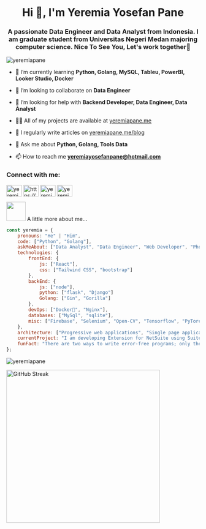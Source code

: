 <h1 align="center">Hi 👋, I'm Yeremia Yosefan Pane</h1>
<h3 align="center">A passionate Data Engineer and Data Analyst from Indonesia. I am graduate student from Universitas Negeri Medan majoring computer science. Nice To See You, Let's work together👋</h3>

<p align="left"> <img src="https://komarev.com/ghpvc/?username=yeremiapane&label=Profile%20views&color=0e75b6&style=flat" alt="yeremiapane" /> </p>

- 🌱 I’m currently learning **Python, Golang, MySQL, Tableu, PowerBI, Looker Studio, Docker**

- 👯 I’m looking to collaborate on **Data Engineer**

- 🤝 I’m looking for help with **Backend Developer, Data Engineer, Data Analyst**

- 👨‍💻 All of my projects are available at [yeremiapane.me](yeremiapane.me)

- 📝 I regularly write articles on [yeremiapane.me/blog](yeremiapane.me/blog)

- 💬 Ask me about **Python, Golang, Tools Data**

- 📫 How to reach me **yeremiayosefanpane@hotmail.com**

<h3 align="left">Connect with me:</h3>
<p align="left">
<a href="https://dev.to/yeremiapane_57" target="blank"><img align="center" src="https://raw.githubusercontent.com/rahuldkjain/github-profile-readme-generator/master/src/images/icons/Social/devto.svg" alt="yeremiapane_57" height="30" width="40" /></a>
<a href="https://linkedin.com/in/https://www.linkedin.com/in/yeremia-yosefan-pane-74041921a/" target="blank"><img align="center" src="https://raw.githubusercontent.com/rahuldkjain/github-profile-readme-generator/master/src/images/icons/Social/linked-in-alt.svg" alt="https://www.linkedin.com/in/yeremia-yosefan-pane-74041921a/" height="30" width="40" /></a>
<a href="https://instagram.com/yeremiapane" target="blank"><img align="center" src="https://raw.githubusercontent.com/rahuldkjain/github-profile-readme-generator/master/src/images/icons/Social/instagram.svg" alt="yeremiapane" height="30" width="40" /></a>
<a href="https://www.leetcode.com/yeremiapane" target="blank"><img align="center" src="https://raw.githubusercontent.com/rahuldkjain/github-profile-readme-generator/master/src/images/icons/Social/leet-code.svg" alt="yeremiapane" height="30" width="40" /></a>
</p>
<img src="https://media.giphy.com/media/VgCDAzcKvsR6OM0uWg/giphy.gif" width="50"> A little more about me...  

```javascript
const yeremia = {
    pronouns: "He" | "Him",
    code: ["Python", "Golang"],
    askMeAbout: ["Data Analyst", "Data Engineer", "Web Developer", "Photography"],
    technologies: {
        frontEnd: {
            js: ["React"],
            css: ["Tailwind CSS", "bootstrap"]
        },
        backEnd: {
            js: ["node"],
            python: ["flask", "Django"]
            Golang: ["Gin", "Gorilla"]
        },
        devOps: ["Docker🐳", "Nginx"],
        databases: ["MySql", "sqlite"],
        misc: ["Firebase", "Selenium", "Open-CV", "Tensorflow", "PyTorch"]
    },
    architecture: ["Progressive web applications", "Single page applications"],
    currentProject: "I am developing Extension for NetSuite using SuiteScript2.0",
    funFact: "There are two ways to write error-free programs; only the third one works"
};
```
<p><img align="center" src="https://github-readme-stats.vercel.app/api/top-langs?username=yeremiapane&show_icons=true&locale=en&layout=compact" alt="yeremiapane" /></p>

<div>
  <a href="https://github.com/DenverCoder1/github-readme-streak-stats">
    <img width="400" src="https://github-readme-streak-stats-eight.vercel.app/?user=yeremiapane&theme=tokyonight-duo" alt="GitHub Streak" />
  </a>
</div>
